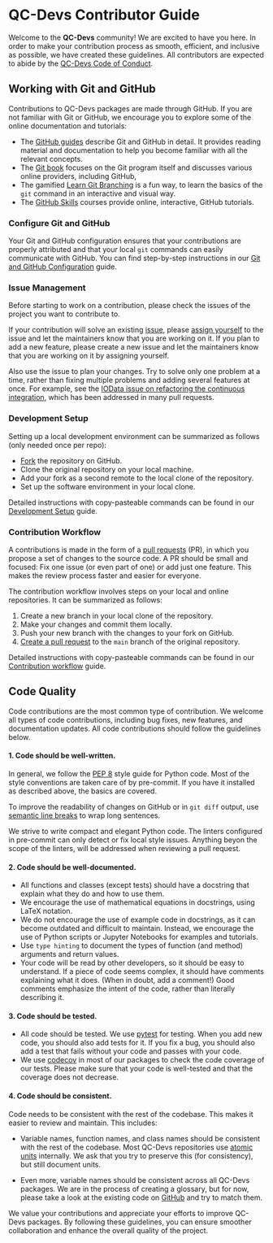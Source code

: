 # QC-Devs Contributor Guide

Welcome to the **QC-Devs** community!
We are excited to have you here.
In order to make your contribution process as smooth, efficient, and inclusive as possible,
we have created these guidelines.
All contributors are expected to abide by the [QC-Devs Code of Conduct](CODE_OF_CONDUCT.md).


## Working with Git and GitHub

Contributions to QC-Devs packages are made through GitHub.
If you are not familiar with Git or GitHub,
we encourage you to explore some of the online documentation and tutorials:

- The [GitHub guides](https://guides.github.com/) describe Git and GitHub in detail.
  It provides reading material and documentation to help you become familiar with all the relevant concepts.
- The [Git book](https://git-scm.com/book/en/v2) focuses on the Git program itself
  and discusses various online providers, including GitHub,
- The gamified [Learn Git Branching](https://learngitbranching.js.org/) is a fun way,
  to learn the basics of the `git` command in an interactive and visual way.
- The [GitHub Skills](https://skills.github.com/) courses
  provide online, interactive, GitHub tutorials.


### Configure Git and GitHub

Your Git and GitHub configuration ensures that your contributions are properly attributed
and that your local `git` commands can easily communicate with GitHub.
You can find step-by-step instructions in our
[Git and GitHub Configuration](contributing/config.md) guide.


### Issue Management

Before starting to work on a contribution,
please check the issues of the project you want to contribute to.

If your contribution will solve an existing [issue],
please [assign yourself] to the issue and let the maintainers know that you are working on it.
If you plan to add a new feature, please create a new issue
and let the maintainers know that you are working on it by assigning yourself.

Also use the issue to plan your changes.
Try to solve only one problem at a time,
rather than fixing multiple problems and adding several features at once.
For example, see the [IOData issue on refactoring the continuous integration], which has been addressed in many pull requests.

[issue]: https://docs.github.com/en/issues
[assign yourself]: https://docs.github.com/en/issues/tracking-your-work-with-issues/assigning-issues-and-pull-requests-to-other-github-users
[IOData issue on refactoring the continuous integration]: https://github.com/theochem/iodata/issues/313


### Development Setup

Setting up a local development environment can be summarized as follows
(only needed once per repo):

- [Fork] the repository on GitHub.
- Clone the original repository on your local machine.
- Add your fork as a second remote to the local clone of the repository.
- Set up the software environment in your local clone.

Detailed instructions with copy-pasteable commands can be found in our
[Development Setup](contributing/development_setup.md) guide.

[Fork]: https://docs.github.com/en/pull-requests/collaborating-with-pull-requests/working-with-forks/fork-a-repo


### Contribution Workflow

A contributions is made in the form of a [pull requests] (PR),
in which you propose a set of changes to the source code.
A PR should be small and focused:
Fix one issue (or even part of one) or add just one feature.
This makes the review process faster and easier for everyone.

[pull requests]: https://docs.github.com/en/pull-requests

The contribution workflow involves steps on your local and online repositories.
It can be summarized as follows:

1. Create a new branch in your local clone of the repository.
2. Make your changes and commit them locally.
3. Push your new branch with the changes to your fork on GitHub.
4. [Create a pull request] to the `main` branch of the original repository.

Detailed instructions with copy-pasteable commands can be found in our
[Contribution workflow](contributing/workflow.md) guide.

[Create a pull request]: https://docs.github.com/en/pull-requests/collaborating-with-pull-requests/proposing-changes-to-your-work-with-pull-requests/creating-a-pull-request


## Code Quality

Code contributions are the most common type of contribution.
We welcome all types of code contributions, including bug fixes, new features, and documentation updates.
All code contributions should follow the guidelines below.


#### 1. Code should be well-written.

In general, we follow the [PEP 8](https://peps.python.org/pep-0008/) style guide for Python code.
Most of the style conventions are taken care of by pre-commit.
If you have it installed as described above, the basics are covered.

To improve the readability of changes on GitHub or in `git diff` output,
use [semantic line breaks](https://sembr.org/) to wrap long sentences.

We strive to write compact and elegant Python code.
The linters configured in pre-commit can only detect or fix local style issues.
Anything beyon the scope of the linters, will be addressed when reviewing a pull request.


#### 2. Code should be well-documented.

- All functions and classes (except tests) should have a docstring
  that explain what they do and how to use them.
- We encourage the use of mathematical equations in docstrings, using LaTeX notation.
- We do not encourage the use of example code in docstrings,
  as it can become outdated and difficult to maintain.
  Instead, we encourage the use of Python scripts or Jupyter Notebooks for examples and tutorials.
- Use `type hinting` to document the types of function (and method) arguments and return values.
- Your code will be read by other developers, so it should be easy to understand.
  If a piece of code seems complex, it should have comments explaining what it does.
  (When in doubt, add a comment!)
  Good comments emphasize the intent of the code, rather than literally describing it.


#### 3. Code should be tested.

- All code should be tested. We use [pytest](https://docs.pytest.org/en/stable/) for testing.
  When you add new code, you should also add tests for it.
  If you fix a bug, you should also add a test that fails without your code and passes with your code.
- We use [codecov](https://codecov.io/) in most of our packages to check the code coverage of our tests.
  Please make sure that your code is well-tested and that the coverage does not decrease.


#### 4. Code should be consistent.

Code needs to be consistent with the rest of the codebase.
This makes it easier to review and maintain. This includes:

- Variable names, function names, and class names should be consistent with the rest of the codebase.
  Most QC-Devs repositories use [atomic units](https://en.wikipedia.org/wiki/Atomic_units) internally.
  We ask that you try to preserve this (for consistency), but still document units.

- Even more, variable names should be consistent across all QC-Devs packages.
  We are in the process of creating a glossary, but for now,
  please take a look at the existing code on [GitHub](https://github.com/theochem) and try to match them.

We value your contributions and appreciate your efforts to improve QC-Devs packages.
By following these guidelines, you can ensure smoother collaboration and enhance the overall quality of the project.
